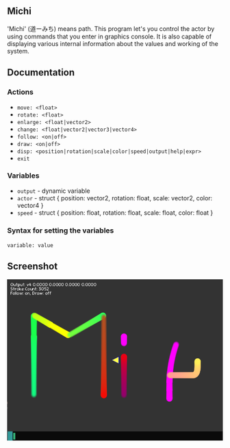 ## Michi

'Michi' (道ーみち) means path. This program let's you control the actor by using commands that you enter in graphics console. It is also capable of displaying various internal information about the values and working of the system.

## Documentation
### Actions
* `move: <float>`
* `rotate: <float>`
* `enlarge: <float|vector2>`
* `change: <float|vector2|vector3|vector4>`
* `follow: <on|off>`
* `draw: <on|off>`
* `disp: <position|rotation|scale|color|speed|output|help|expr>`
* `exit`

### Variables
* `output` - dynamic variable
* `actor` - struct { position: vector2, rotation: float, scale: vector2, color: vector4 }
* `speed` - struct { position: float, rotation: float, scale: float, color: float }

### Syntax for setting the variables
```
variable: value
```

## Screenshot
![Screenshot](Screenshot.png)

